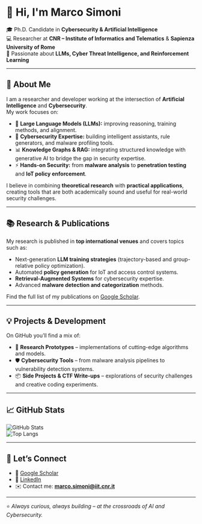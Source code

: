 # 👋 Hi, I'm Marco Simoni  

🎓 Ph.D. Candidate in **Cybersecurity & Artificial Intelligence**  
💻 Researcher at **CNR – Institute of Informatics and Telematics** & **Sapienza University of Rome**  
🔬 Passionate about **LLMs, Cyber Threat Intelligence, and Reinforcement Learning**  

---

## 🚀 About Me  

I am a researcher and developer working at the intersection of **Artificial Intelligence** and **Cybersecurity**.  
My work focuses on:  

- 🧠 **Large Language Models (LLMs):** improving reasoning, training methods, and alignment.  
- 🔐 **Cybersecurity Expertise:** building intelligent assistants, rule generators, and malware profiling tools.  
- 📊 **Knowledge Graphs & RAG:** integrating structured knowledge with generative AI to bridge the gap in security expertise.  
- ⚡ **Hands-on Security:** from **malware analysis** to **penetration testing** and **IoT policy enforcement**.  

I believe in combining **theoretical research** with **practical applications**, creating tools that are both academically sound and useful for real-world security challenges.  

---

## 📚 Research & Publications  

My research is published in **top international venues** and covers topics such as:  

- Next-generation **LLM training strategies** (trajectory-based and group-relative policy optimization).  
- Automated **policy generation** for IoT and access control systems.  
- **Retrieval-Augmented Systems** for cybersecurity expertise.  
- Advanced **malware detection and categorization** methods.  

Find the full list of my publications on [Google Scholar](https://scholar.google.com/citations?user=hhNQwfkAAAAJ).  

---

## 💡 Projects & Development  

On GitHub you’ll find a mix of:  

- 🔬 **Research Prototypes** – implementations of cutting-edge algorithms and models.  
- 🛡️ **Cybersecurity Tools** – from malware analysis pipelines to vulnerability detection systems.  
- 📦 **Side Projects & CTF Write-ups** – explorations of security challenges and creative coding experiments.  

---

## 📈 GitHub Stats  

![GitHub Stats](https://github-readme-stats.vercel.app/api?username=winstonsmith1897&show_icons=true&theme=radical)  
![Top Langs](https://github-readme-stats.vercel.app/api/top-langs/?username=winstonsmith1897&layout=compact&theme=radical)  

---

## 🤝 Let’s Connect  

- 📄 [Google Scholar](https://scholar.google.com/citations?user=hhNQwfkAAAAJ)  
- 💼 [LinkedIn](https://www.linkedin.com/in/marco-simoni-ba1a06242/)  
- ✉️ Contact me: **marco.simoni@iit.cnr.it**  
---

⭐️ *Always curious, always building – at the crossroads of AI and Cybersecurity.*  
